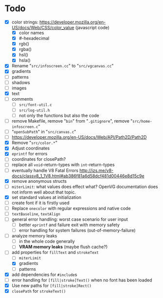 # Todo

- [x] color strings: https://developer.mozilla.org/en-US/docs/Web/CSS/color_value (javascript code)
    - [x] color names
    - [x] #-hexadecimal
    - [x] rgb()
    - [x] rgba()
    - [x] hsl()
    - [x] hsla()
- [x] Rename "`src/infoscreen.cc`" to "`src/vgcanvas.cc`"
- [x] gradients
- [ ] patterns
- [ ] shadows
- [ ] images
- [x] text
- [ ] comments
    - [ ] `src/font-util.c`
    - [ ] `src/log-util.h`
    - [ ] not only the functions but also the code
- [ ] remove Makefile, remove "`bin`" from "`.gitignore`", remove "`src/home-infoscreen.c`"
- [ ] "`openSubPath`" in "`src/canvas.c`"
- [ ] https://developer.mozilla.org/en-US/docs/Web/API/Path2D/Path2D
- [x] Remove "`src/color.*`"
- [x] Adjust coordinates
- [x] `eprintf` for errors
- [ ] coordinates for closePath?
- [ ] replace all `void`-return-types with `int`-return-types
- [ ] eventually handle V8 Fatal Errors http://izs.me/v8-docs/classv8_1_1V8.html#ab386f81a6d58dcf481d00446e8d15c9e
- [x] remove anonymous structs
- [ ] `miterLimit`: what values does effect what? OpenVG documentation does not inform well about that topic.
- [x] set standard values at initialization
- [ ] create font if it is firstly used
- [ ] Replace `onecolor` with regular expressions and native code
- [ ] `textBaseline`, `textAlign`
- [ ] general error handling: worst case scenario for user input
    - [ ] better `eprintf` and failure exit with memory safety
    - [ ] error handling for system failures (out-of-memory-failure)
- [ ] analyze memory leaks
    - [ ] in the whole code generally
    - [ ] **VRAM memory leaks** (maybe flush cache?)
- [ ] add properties for `fillText` and `strokeText`
    - [ ] `miterLimit`
    - [x] gradients
    - [ ] patterns
- [x] add dependencies for `#include`s
- [ ] error handling for `[fill|stroke]Text()` when no font has been loaded
- [x] Use new paths for `[fill|stroke]Rect()`
- [x] `closePath` for `strokeText()`
